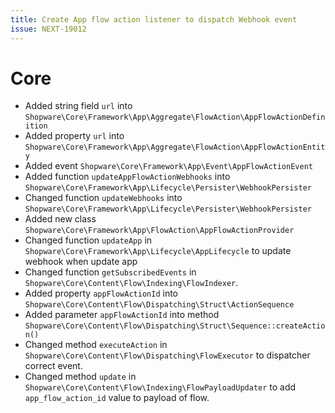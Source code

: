 ```yaml
---
title: Create App flow action listener to dispatch Webhook event
issue: NEXT-19012
---
```

# Core
* Added string field `url` into `Shopware\Core\Framework\App\Aggregate\FlowAction\AppFlowActionDefinition`
* Added property `url` into `Shopware\Core\Framework\App\Aggregate\FlowAction\AppFlowActionEntity`
* Added event `Shopware\Core\Framework\App\Event\AppFlowActionEvent`
* Added function `updateAppFlowActionWebhooks` into `Shopware\Core\Framework\App\Lifecycle\Persister\WebhookPersister`
* Changed function `updateWebhooks` into `Shopware\Core\Framework\App\Lifecycle\Persister\WebhookPersister`
* Added new class `Shopware\Core\Framework\App\FlowAction\AppFlowActionProvider`
* Changed function `updateApp` in `Shopware\Core\Framework\App\Lifecycle\AppLifecycle` to update webhook when update app
* Changed function `getSubscribedEvents` in `Shopware\Core\Content\Flow\Indexing\FlowIndexer`.
* Added property `appFlowActionId` into `Shopware\Core\Content\Flow\Dispatching\Struct\ActionSequence`
* Added parameter `appFlowActionId` into method `Shopware\Core\Content\Flow\Dispatching\Struct\Sequence::createAction()`
* Changed method `executeAction` in `Shopware\Core\Content\Flow\Dispatching\FlowExecutor` to dispatcher correct event.
* Changed method `update` in `Shopware\Core\Content\Flow\Indexing\FlowPayloadUpdater` to add `app_flow_action_id` value to payload of flow.
